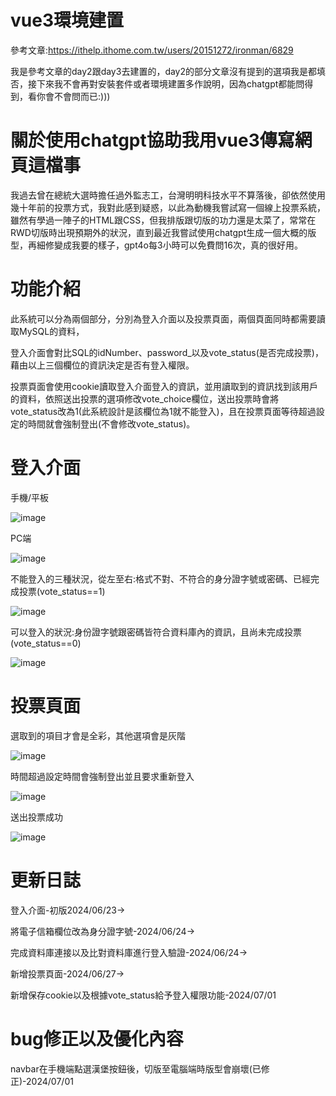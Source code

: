 # vue3環境建置
參考文章:https://ithelp.ithome.com.tw/users/20151272/ironman/6829

我是參考文章的day2跟day3去建置的，day2的部分文章沒有提到的選項我是都填否，接下來我不會再對安裝套件或者環境建置多作說明，因為chatgpt都能問得到，看你會不會問而已:)))

# 關於使用chatgpt協助我用vue3傳寫網頁這檔事
我過去曾在總統大選時擔任過外監志工，台灣明明科技水平不算落後，卻依然使用幾十年前的投票方式，我對此感到疑惑，以此為動機我嘗試寫一個線上投票系統，
雖然有學過一陣子的HTML跟CSS，但我排版跟切版的功力還是太菜了，常常在RWD切版時出現預期外的狀況，直到最近我嘗試使用chatgpt生成一個大概的版型，再細修變成我要的樣子，gpt4o每3小時可以免費問16次，真的很好用。

# 功能介紹
此系統可以分為兩個部分，分別為登入介面以及投票頁面，兩個頁面同時都需要讀取MySQL的資料，

登入介面會對比SQL的idNumber、password_以及vote_status(是否完成投票)，藉由以上三個欄位的資訊決定是否有登入權限。

投票頁面會使用cookie讀取登入介面登入的資訊，並用讀取到的資訊找到該用戶的資料，依照送出投票的選項修改vote_choice欄位，送出投票時會將vote_status改為1(此系統設計是該欄位為1就不能登入)，且在投票頁面等待超過設定的時間就會強制登出(不會修改vote_status)。


# 登入介面
手機/平板 

![image](https://github.com/Liang7414/vue3_project/blob/main/picture_github/%E5%9F%BA%E6%9C%AC%E5%8A%9F%E8%83%BD%E5%AE%8C%E6%88%90_PHONE%E7%99%BB%E5%85%A5.png)

PC端 

![image](https://github.com/Liang7414/vue3_project/blob/main/picture_github/%E5%9F%BA%E6%9C%AC%E5%8A%9F%E8%83%BD%E5%AE%8C%E6%88%90_PC%E7%99%BB%E5%85%A5.png)

不能登入的三種狀況，從左至右:格式不對、不符合的身分證字號或密碼、已經完成投票(vote_status==1)

![image](https://github.com/Liang7414/vue3_project/blob/main/picture_github/%E5%9F%BA%E6%9C%AC%E5%8A%9F%E8%83%BD%E5%AE%8C%E6%88%90_3%E7%A8%AE%E4%B8%8D%E8%83%BD%E7%99%BB%E5%85%A5%E7%9A%84%E7%8B%80%E6%B3%81.png)

可以登入的狀況:身份證字號跟密碼皆符合資料庫內的資訊，且尚未完成投票(vote_status==0)

![image](https://github.com/Liang7414/vue3_project/blob/main/picture_github/%E5%9F%BA%E6%9C%AC%E5%8A%9F%E8%83%BD%E5%AE%8C%E6%88%90_%E5%8F%AF%E4%BB%A5%E7%99%BB%E5%85%A5%E7%9A%84%E7%8B%80%E6%B3%81.png)

# 投票頁面
選取到的項目才會是全彩，其他選項會是灰階

![image](https://github.com/Liang7414/vue3_project/blob/main/picture_github/%E5%9F%BA%E6%9C%AC%E5%8A%9F%E8%83%BD%E5%AE%8C%E6%88%90_%E6%8A%95%E7%A5%A8%E9%A0%81%E9%9D%A2.png)

時間超過設定時間會強制登出並且要求重新登入

![image](https://github.com/Liang7414/vue3_project/blob/main/picture_github/%E5%9F%BA%E6%9C%AC%E5%8A%9F%E8%83%BD%E5%AE%8C%E6%88%90_cookie%E9%81%8E%E6%9C%9F.png)

送出投票成功

![image](https://github.com/Liang7414/vue3_project/blob/main/picture_github/%E5%9F%BA%E6%9C%AC%E5%8A%9F%E8%83%BD%E5%AE%8C%E6%88%90_%E9%80%81%E5%87%BA%E6%8A%95%E7%A5%A8.png)


# 更新日誌
登入介面-初版2024/06/23->

將電子信箱欄位改為身分證字號-2024/06/24->

完成資料庫連接以及比對資料庫進行登入驗證-2024/06/24->

新增投票頁面-2024/06/27->

新增保存cookie以及根據vote_status給予登入權限功能-2024/07/01

# bug修正以及優化內容
navbar在手機端點選漢堡按鈕後，切版至電腦端時版型會崩壞(已修正)-2024/07/01




